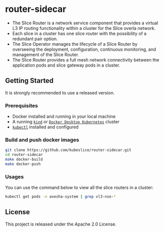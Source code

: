 # router-sidecar

* The Slice Router is a network service component that provides a virtual L3 IP routing functionality within a cluster for the Slice overla network.
* Each slice in a cluster has one slice router with the possibility of a redundant pair option. 
* The Slice Operator manages the lifecycle of a Slice Router by overseeing the deployment, configuration,  continuous monitoring, and management of the Slice Router.
* The Slice Router provides a full mesh network connectivity between the application pods and slice gateway pods in a cluster. 

## Getting Started

It is strongly recommended to use a released version.

### Prerequisites

* Docker installed and running in your local machine
* A running [`kind`](https://kind.sigs.k8s.io/) or [`Docker Desktop Kubernetes`](https://docs.docker.com/desktop/kubernetes/)
  cluster 
* [`kubectl`](https://kubernetes.io/docs/tasks/tools/) installed and configured

### Build and push docker images

```bash
git clone https://github.com/kubeslice/router-sidecar.git
cd router-sidecar
make docker-build
make docker-push
```

### Usages
You can use the command below to view all the slice routers in a cluster:

```bash
kubectl get pods -n avesha-system | grep vl3-nse-* 
```

## License

This project is released under the Apache 2.0 License.

